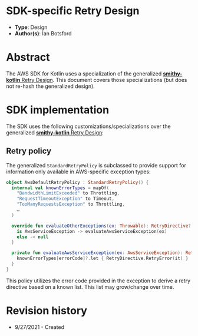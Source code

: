 # SDK-specific Retry Design

* **Type**: Design
* **Author(s)**: Ian Botsford

# Abstract

The AWS SDK for Kotlin uses a specialization of the generalized
[**smithy-kotlin** Retry Design](https://github.com/awslabs/smithy-kotlin/blob/main/docs/design/retries.md). This
document covers those specializations (but does not re-hash the generalized design).

# SDK implementation

The SDK uses the following customizations/specializations over the generalized
[**smithy-kotlin** Retry Design](https://github.com/awslabs/smithy-kotlin/blob/main/docs/design/retries.md):

## Retry policy

The generalized `StandardRetryPolicy` is subclassed to provide support for information only available in AWS-specific
exception types:

```kotlin
object AwsDefaultRetryPolicy : StandardRetryPolicy() {
  internal val knownErrorTypes = mapOf(
    "BandwidthLimitExceeded" to Throttling,
    "RequestTimeoutException" to Timeout,
    "TooManyRequestsException" to Throttling,
    …
  )

  override fun evaluateOtherExceptions(ex: Throwable): RetryDirective? = when (ex) {
    is AwsServiceException -> evaluateAwsServiceException(ex)
    else -> null
  }

  private fun evaluateAwsServiceException(ex: AwsServiceException): RetryDirective? = with(ex.sdkErrorMetadata) {
    knownErrorTypes[errorCode]?.let { RetryDirective.RetryError(it) }
  }
}
```

This policy utilizes the error code provided in the exception to derive a retry directive based on a known list. This
list may grow/change over time.

# Revision history

* 9/27/2021 - Created
